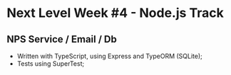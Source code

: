 # Next Level Week #4 - Node.js Track

## NPS Service / Email / Db

- Written with TypeScript, using Express and TypeORM (SQLite);
- Tests using SuperTest;
